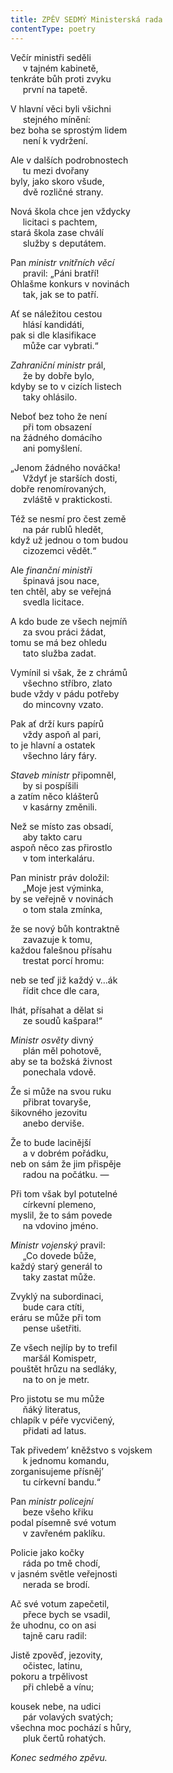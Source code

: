 ```yaml
---
title: ZPĚV SEDMÝ Ministerská rada
contentType: poetry
---
```


<section>

Večír ministři seděli  
     v tajném kabinetě,  
tenkráte bůh proti zvyku  
     první na tapetě.

</section>

<section>

V hlavní věci byli všichni  
     stejného mínění:  
bez boha se sprostým lidem  
     není k vydržení.

</section>

<section>

Ale v dalších podrobnostech  
     tu mezi dvořany  
byly, jako skoro všude,  
     dvě rozličné strany.

</section>

<section>

Nová škola chce jen vždycky  
     licitaci s pachtem,  
stará škola zase chválí  
     služby s deputátem.

</section>

<section>

Pan _ministr vnitřních věcí_  
     pravil: „Páni bratří!  
Ohlašme konkurs v novinách  
     tak, jak se to patří.

</section>

<section>

Ať se náležitou cestou  
     hlásí kandidáti,  
pak si dle klasifikace  
     může car vybrati.“

</section>

<section>

_Zahraniční ministr_ prál,  
     že by dobře bylo,  
kdyby se to v cizích listech  
     taky ohlásilo.

</section>

<section>

Neboť bez toho že není  
     při tom obsazení  
na žádného domácího  
     ani pomyšlení.

</section>

<section>

„Jenom žádného nováčka!  
     Vždyť je starších dosti,  
dobře renomírovaných,  
     zvláště v praktickosti.

</section>

<section>

Též se nesmí pro čest země  
     na pár rublů hledět,  
když už jednou o tom budou  
     cizozemci vědět.“

</section>

<section>

Ale _finanční ministři_  
     špinavá jsou nace,  
ten chtěl, aby se veřejná  
     svedla licitace.

</section>

<section>

A kdo bude ze všech nejmíň  
     za svou práci žádat,  
tomu se má bez ohledu  
     tato služba zadat.

</section>

<section>

Vymínil si však, že z chrámů  
     všechno stříbro, zlato  
bude vždy v pádu potřeby  
     do mincovny vzato.

</section>

<section>

Pak ať drží kurs papírů  
     vždy aspoň al pari,  
to je hlavní a ostatek  
     všechno láry fáry.

</section>

<section>

_Staveb ministr_ připomněl,  
     by si pospíšili  
a zatím něco klášterů  
     v kasárny změnili.

</section>

<section>

Než se místo zas obsadí,  
     aby takto caru  
aspoň něco zas přirostlo  
     v tom interkaláru.

</section>

<section>

Pan ministr práv doložil:  
     „Moje jest výminka,  
by se veřejně v novinách  
     o tom stala zmínka,

</section>

<section>

že se nový bůh kontraktně  
     zavazuje k tomu,  
každou falešnou přísahu  
     trestat porcí hromu:

</section>

<section>

neb se teď již každý v…ák  
     řídit chce dle cara,

</section>

<section>

lhát, přísahat a dělat si  
     ze soudů kašpara!“

</section>

<section>

_Ministr osvěty_ divný  
     plán měl pohotově,  
aby se ta božská živnost  
     ponechala vdově.

</section>

<section>

Že si může na svou ruku  
     přibrat tovaryše,  
šikovného jezovitu  
     anebo derviše.

</section>

<section>

Že to bude lacinější  
     a v dobrém pořádku,  
neb on sám že jim přispěje  
     radou na počátku. —

</section>

<section>

Při tom však byl potutelné  
     církevní plemeno,  
myslil, že to sám povede  
     na vdovino jméno.

</section>

<section>

_Ministr vojenský_ pravil:  
     „Co dovede bůže,  
každý starý generál to  
     taky zastat může.

</section>

<section>

Zvyklý na subordinaci,  
     bude cara ctíti,  
eráru se může při tom  
     pense ušetřiti.

</section>

<section>

Ze všech nejlíp by to trefil  
     maršál Komispetr,  
pouštět hrůzu na sedláky,  
     na to on je metr.

</section>

<section>

Pro jistotu se mu může  
     ňáký literatus,  
chlapík v péře vycvičený,  
     přidati ad latus.

</section>

<section>

Tak přivedem’ kněžstvo s vojskem  
     k jednomu komandu,  
zorganisujeme přísněj’  
     tu církevní bandu.“

</section>

<section>

Pan _ministr policejní_  
     beze všeho křiku  
podal písemně své votum  
     v zavřeném paklíku.

</section>

<section>

Policie jako kočky  
     ráda po tmě chodí,  
v jasném světle veřejnosti  
     nerada se brodí.

</section>

<section>

Ač své votum zapečetil,  
     přece bych se vsadil,  
že uhodnu, co on asi  
     tajně caru radil:

</section>

<section>

Jistě zpověď, jezovity,  
     očistec, latinu,  
pokoru a trpělivost  
     při chlebě a vínu;

</section>

<section>

kousek nebe, na udici  
     pár volavých svatých;  
všechna moc pochází s hůry,  
     pluk čertů rohatých.

</section>

<section>

_Konec sedmého zpěvu._

</section>
